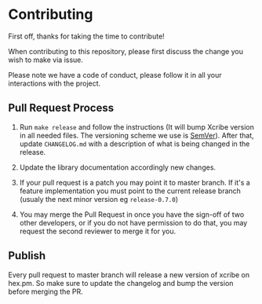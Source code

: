 # Contributing

First off, thanks for taking the time to contribute!

When contributing to this repository, please first discuss the change you wish to make via issue.

Please note we have a code of conduct, please follow it in all your interactions with the project.

## Pull Request Process

1.  Run `make release` and follow the instructions (It will bump Xcribe version
    in all needed files. The versioning scheme we use is [SemVer](http://semver.org/)).
    After that, update `CHANGELOG.md` with a description of what is being changed in the release.

2.  Update the library documentation accordingly new changes.

3.  If your pull request is a patch you may point it to master branch. If it's a feature
    implementation you must point to the current release branch (usualy the next minor version eg `release-0.7.0`)

4.  You may merge the Pull Request in once you have the sign-off of two other developers, or if you
    do not have permission to do that, you may request the second reviewer to merge it for you.

## Publish

Every pull request to master branch will release a new version of xcribe on hex.pm.
So make sure to update the changelog and bump the version before merging the PR.
